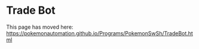 # Trade Bot

This page has moved here: https://pokemonautomation.github.io/Programs/PokemonSwSh/TradeBot.html

